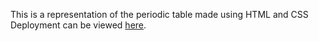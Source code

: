 This is a representation of the periodic table made using HTML and CSS
Deployment can be viewed <a href='https://sumedha2.github.io/Periodic-Table/'>here</a>.
